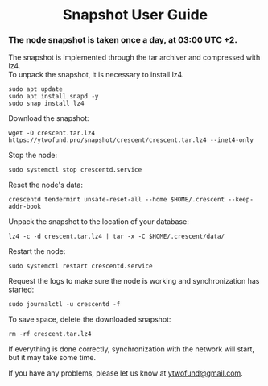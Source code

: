 <h1 align="center"> Snapshot User Guide </h1>
<h3 align="left"> The node snapshot is taken once a day, at 03:00 UTC +2. </h3>

The snapshot is implemented through the tar archiver and compressed with lz4. </br>
To unpack the snapshot, it is necessary to install lz4.
```
sudo apt update
sudo apt install snapd -y
sudo snap install lz4
```
Download the snapshot:
```
wget -O crescent.tar.lz4 https://ytwofund.pro/snapshot/crescent/crescent.tar.lz4 --inet4-only
```
Stop the node:
```
sudo systemctl stop crescentd.service
```
Reset the node's data:
```
crescentd tendermint unsafe-reset-all --home $HOME/.crescent --keep-addr-book
```
Unpack the snapshot to the location of your database:
```
lz4 -c -d crescent.tar.lz4 | tar -x -C $HOME/.crescent/data/
```
Restart the node:
```
sudo systemctl restart crescentd.service
```
Request the logs to make sure the node is working and synchronization has started:
```
sudo journalctl -u crescentd -f
```
To save space, delete the downloaded snapshot:
```
rm -rf crescent.tar.lz4
```
If everything is done correctly, synchronization with the network will start, but it may take some time.

If you have any problems, please let us know at ytwofund@gmail.com.
